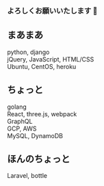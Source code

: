 ### よろしくお願いいたします 👋

<!--
**chida-lvn/chida-lvn** is a ✨ _special_ ✨ repository because its `README.md` (this file) appears on your GitHub profile.

Here are some ideas to get you started:

- 🔭 I’m currently working on ...
- 🌱 I’m currently learning ...
- 👯 I’m looking to collaborate on ...
- 🤔 I’m looking for help with ...
- 💬 Ask me about ...
- 📫 How to reach me: ...
- 😄 Pronouns: ...
- ⚡ Fun fact: ...
-->

## まあまあ
python, django<br/>
jQuery, JavaScript, HTML/CSS<br/>
Ubuntu, CentOS, heroku<br/>

## ちょっと
golang<br/>
React, three.js, webpack<br/>
GraphQL<br/>
GCP, AWS<br/>
MySQL, DynamoDB

## ほんのちょっと
Laravel, bottle
